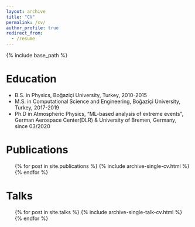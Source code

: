```yaml
---
layout: archive
title: "CV"
permalink: /cv/
author_profile: true
redirect_from:
  - /resume
---
```


{% include base_path %}

Education
======
* B.S. in Physics, Boğaziçi University, Turkey, 2010-2015
* M.S. in Computational Science and Engineering, Boğaziçi University, Turkey, 2017-2019 
* Ph.D in Atmospheric Physics, “ML-based analysis of extreme events”, German Aerospace Center(DLR) & University of Bremen, Germany, since 03/2020


Publications
======
  <ul>{% for post in site.publications %}
    {% include archive-single-cv.html %}
  {% endfor %}</ul>
  
Talks
======
  <ul>{% for post in site.talks %}
    {% include archive-single-talk-cv.html %}
  {% endfor %}</ul>

